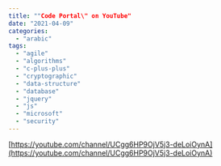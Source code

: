 ```yaml
---
title: ""Code Portal\" on YouTube"
date: "2021-04-09"
categories: 
  - "arabic"
tags: 
  - "agile"
  - "algorithms"
  - "c-plus-plus"
  - "cryptographic"
  - "data-structure"
  - "database"
  - "jquery"
  - "js"
  - "microsoft"
  - "security"
---
```


[https://youtube.com/channel/UCgg6HP9OjV5j3-deLoiOynA](https://youtube.com/channel/UCgg6HP9OjV5j3-deLoiOynA)
